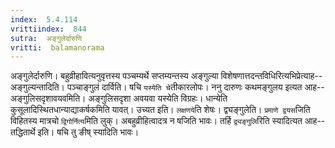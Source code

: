 ```yaml
---
index:  5.4.114
vrittiindex:  844
sutra:  अङ्गुलेर्दारुणि
vritti:  balamanorama 
---
```


अङ्गुलेर्दारुणि। बहुव्रीहावित्यनुवृत्तस्य पञ्चम्यर्थे सप्तम्यन्तस्य अङ्गुल्या विशेषणात्तदन्तविधिरित्यभिप्रेत्याह--अङ्गुल्यन्तादिति। पञ्चाङ्गुलं दार्विति। षचि `यस्येति चे`तीकारलोपः। ननु दारुणः कथमङ्गुलय इत्यत आह--अङ्गुलिसदृशावयवमिति। अङ्गुलिसदृशा अवयवा यस्येति विग्रहः। धान्येति कुसूलादिस्थितधान्याद्याकर्षकमिति यावत्। उच्यत इति। `लक्षणये`ति शेषः। द्व्यङ्गुलेति। `प्रमाणे द्वयस`जिति विहितस्य मात्रचो `द्विगोर्नित्य`मिति लुक्। अबहुव्रीहित्वादत्र न षजिति भावः। तर्हि `द्व्यङ्गुलि`रिति स्यादित्यत आह--तद्धितार्थे इति। षचि तु ङीष् स्यादिति भावः। 

